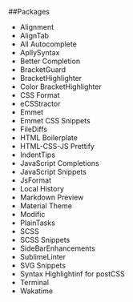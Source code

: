 ##Packages

- Alignment
- AlignTab
- All Autocomplete
- ApllySyntax
- Better Completion
- BracketGuard
- BracketHighlighter
- Color BracketHighlighter
- CSS Format
- eCSStractor
- Emmet
- Emmet CSS Snippets
- FileDiffs
- HTML Boilerplate
- HTML-CSS-JS Prettify
- IndentTips
- JavaScript Completions
- JavaScript Snippets
- JsFormat
- Local History
- Markdown Preview
- Material Theme
- Modific
- PlainTasks
- SCSS
- SCSS Snippets
- SideBarEnhancements
- SublimeLinter
- SVG Snippets
- Syntax Highlightinf for postCSS
- Terminal
- Wakatime